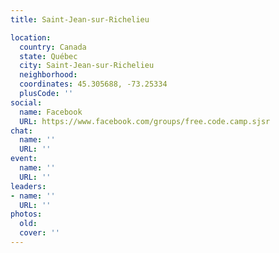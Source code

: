 ```yaml
---
title: Saint-Jean-sur-Richelieu

location:
  country: Canada
  state: Québec
  city: Saint-Jean-sur-Richelieu
  neighborhood: 
  coordinates: 45.305688, -73.25334
  plusCode: ''
social:
  name: Facebook
  URL: https://www.facebook.com/groups/free.code.camp.sjsr
chat:
  name: ''
  URL: ''
event:
  name: ''
  URL: ''
leaders:
- name: ''
  URL: ''
photos:
  old: 
  cover: ''
---
```

